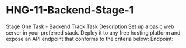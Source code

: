 # HNG-11-Backend-Stage-1
Stage One Task - Backend Track Task Description Set up a basic web server in your preferred stack. Deploy it to any free hosting platform and expose an API endpoint that conforms to the criteria below: Endpoint:
